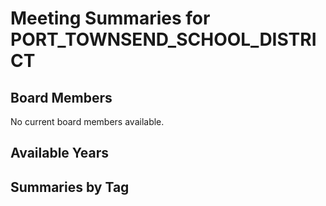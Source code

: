 # Meeting Summaries for PORT_TOWNSEND_SCHOOL_DISTRICT

## Board Members

No current board members available.

## Available Years

## Summaries by Tag

